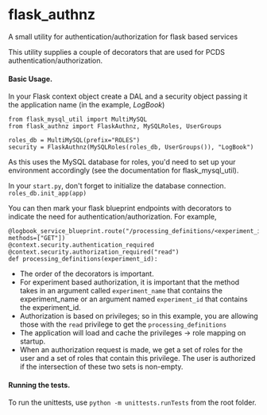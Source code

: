 # flask_authnz
A small utility for authentication/authorization for flask based services

This utility supplies a couple of decorators that are used for PCDS authentication/authorization.

#### Basic Usage.
In your Flask context object create a DAL and a security object passing it the application name (in the example, _LogBook_)  
```
from flask_mysql_util import MultiMySQL
from flask_authnz import FlaskAuthnz, MySQLRoles, UserGroups

roles_db = MultiMySQL(prefix="ROLES")
security = FlaskAuthnz(MySQLRoles(roles_db, UserGroups()), "LogBook")
```

As this uses the MySQL database for roles, you'd need to set up your environment accordingly (see the documentation for flask_mysql_util).

In your `start.py`, don't forget to initialize the database connection.
`roles_db.init_app(app)`
 

You can then mark your flask blueprint endpoints with decorators to indicate the need for authentication/authorization.
For example, 
```
@logbook_service_blueprint.route("/processing_definitions/<experiment_id>", methods=["GET"])
@context.security.authentication_required
@context.security.authorization_required("read")
def processing_definitions(experiment_id):
```
- The order of the decorators is important.
- For experiment based authorization, it is important that the method takes in an argument called `experiment_name` that contains the experiment\_name or an argument named `experiment_id` that contains the experiment_id.
- Authorization is based on privileges; so in this example, you are allowing those with the `read` privilege to get the `processing_definitions`
- The application will load and cache the privileges -> role mapping on startup.
- When an authorization request is made, we get a set of roles for the user and a set of roles that contain this privilege. The user is authorized if the intersection of these two sets is non-empty.

#### Running the tests.
To run the unittests, use `python -m unittests.runTests` from the root folder.

